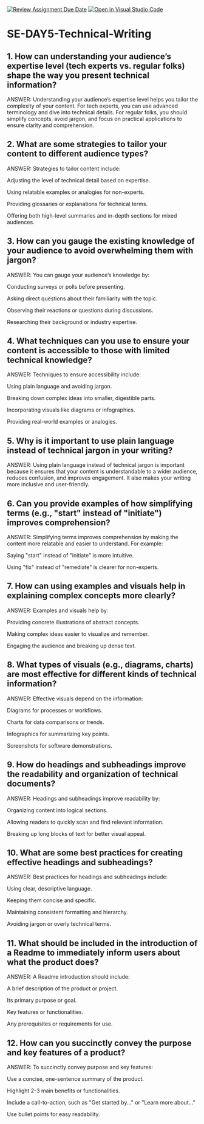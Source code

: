 [![Review Assignment Due Date](https://classroom.github.com/assets/deadline-readme-button-22041afd0340ce965d47ae6ef1cefeee28c7c493a6346c4f15d667ab976d596c.svg)](https://classroom.github.com/a/zsAR-pyY)
[![Open in Visual Studio Code](https://classroom.github.com/assets/open-in-vscode-2e0aaae1b6195c2367325f4f02e2d04e9abb55f0b24a779b69b11b9e10269abc.svg)](https://classroom.github.com/online_ide?assignment_repo_id=18495502&assignment_repo_type=AssignmentRepo)
# SE-DAY5-Technical-Writing
## 1. How can understanding your audience’s expertise level (tech experts vs. regular folks) shape the way you present technical information?

ANSWER: Understanding your audience’s expertise level helps you tailor the complexity of your content. For tech experts, you can use advanced terminology and dive into technical details. For regular folks, you should simplify concepts, avoid jargon, and focus on practical applications to ensure clarity and comprehension.

## 2. What are some strategies to tailor your content to different audience types?

ANSWER: Strategies to tailor content include:

Adjusting the level of technical detail based on expertise.

Using relatable examples or analogies for non-experts.

Providing glossaries or explanations for technical terms.

Offering both high-level summaries and in-depth sections for mixed audiences.

## 3. How can you gauge the existing knowledge of your audience to avoid overwhelming them with jargon?

ANSWER: You can gauge your audience’s knowledge by:

Conducting surveys or polls before presenting.

Asking direct questions about their familiarity with the topic.

Observing their reactions or questions during discussions.

Researching their background or industry expertise.

## 4. What techniques can you use to ensure your content is accessible to those with limited technical knowledge?

ANSWER: Techniques to ensure accessibility include:

Using plain language and avoiding jargon.

Breaking down complex ideas into smaller, digestible parts.

Incorporating visuals like diagrams or infographics.

Providing real-world examples or analogies.

## 5. Why is it important to use plain language instead of technical jargon in your writing?

ANSWER: Using plain language instead of technical jargon is important because it ensures that your content is understandable to a wider audience, reduces confusion, and improves engagement. It also makes your writing more inclusive and user-friendly.


## 6. Can you provide examples of how simplifying terms (e.g., "start" instead of "initiate") improves comprehension?

ANSWER: Simplifying terms improves comprehension by making the content more relatable and easier to understand. For example:

Saying "start" instead of "initiate" is more intuitive.

Using "fix" instead of "remediate" is clearer for non-experts.

## 7. How can using examples and visuals help in explaining complex concepts more clearly?

ANSWER: Examples and visuals help by:

Providing concrete illustrations of abstract concepts.

Making complex ideas easier to visualize and remember.

Engaging the audience and breaking up dense text.

## 8. What types of visuals (e.g., diagrams, charts) are most effective for different kinds of technical information?

ANSWER: Effective visuals depend on the information:

Diagrams for processes or workflows.

Charts for data comparisons or trends.

Infographics for summarizing key points.

Screenshots for software demonstrations.

## 9. How do headings and subheadings improve the readability and organization of technical documents?

ANSWER: Headings and subheadings improve readability by:

Organizing content into logical sections.

Allowing readers to quickly scan and find relevant information.

Breaking up long blocks of text for better visual appeal.

## 10. What are some best practices for creating effective headings and subheadings?

ANSWER: Best practices for headings and subheadings include:

Using clear, descriptive language.

Keeping them concise and specific.

Maintaining consistent formatting and hierarchy.

Avoiding jargon or overly technical terms.

## 11. What should be included in the introduction of a Readme to immediately inform users about what the product does?

ANSWER: A Readme introduction should include:

A brief description of the product or project.

Its primary purpose or goal.

Key features or functionalities.

Any prerequisites or requirements for use.

## 12. How can you succinctly convey the purpose and key features of a product?

ANSWER: To succinctly convey purpose and key features:

Use a concise, one-sentence summary of the product.

Highlight 2-3 main benefits or functionalities.

Include a call-to-action, such as "Get started by..." or "Learn more about..."

Use bullet points for easy readability.


